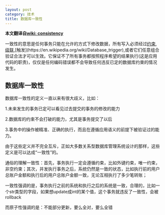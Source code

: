 ```yaml
---
layout: post
category: 技术
title: 数据库一致性
---
```


**本文翻译自[wiki: consistency](https://en.wikipedia.org/wiki/Consistency_（database_systems）)**

一致性的意思是任何事务只能在允许的方式下修改数据，所有写入必须经过[约束](https://en.wikipedia.org/wiki/Data_integrity),[级联](https://en.wikipedia.org/wiki/Rollback_(data_management)#Cascading_rollback),[触发](https://en.wikipedia.org/wiki/Database_trigger),或者它们任意组合验证合法才可以生效。它保证不了所有事务都按照程序希望的结果执行(这是应用代码的职责)，仅仅是任何编码错误都不会导致任何违反已定的数据库约束的情况发生。

## 数据库一致性

数据库一致性的定义一直以来有很大歧义，比如：

1.未来发生的事务已定可以看见过去提交的事务的修改的能力

2.数据库的约束不会打破的能力，尤其是事务提交了以后

3.事务中的操作被精准、正确的执行，而且在遵循应用语义的前提下被验证过的能力。

由于这些定义并不完全互斥，正如大多数关系型数据库管理系统设计的那样，这些定义是可以达成“一致性”的。

通俗的理解一致性：首先，事务执行一定会遵循约束，比如外键约束，唯一约束，非空约束；其次，并发执行事务之后，系统仍然是一致的状态，比如执行前的用户总账户金额和执行后的用户总账户金额一致，无论互相执行了多少笔转账；

一致性强调的是，事务执行之前的系统和执行之后的系统是一致，合理的，比如一个str类型的字段，如果想update成int的某个值，这个事务就违反了一致性，会被rollback

而原子性强调的是：不能部分更新，要么全对，要么全错





